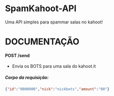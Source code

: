 # SpamKahoot-API
Uma API simples para spammar salas no kahoot!

# DOCUMENTAÇÃO

#### POST /send
- Envia os BOTS para uma sala do kahoot.it

##### Corpo da requisição:
```json
{"id":"0000000","nick":"nickbots","amount":"00"}
```
